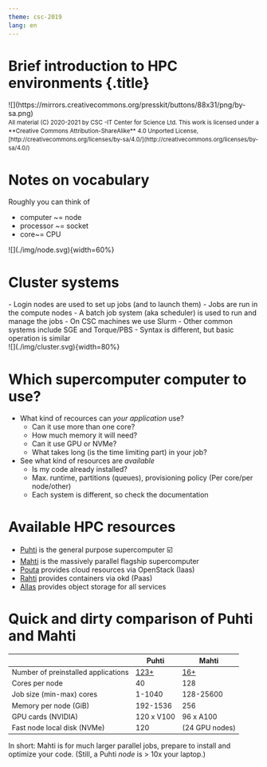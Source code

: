 ```yaml
---
theme: csc-2019
lang: en
---
```


# Brief introduction to HPC environments {.title}

<div class="column">
![](https://mirrors.creativecommons.org/presskit/buttons/88x31/png/by-sa.png)
</div>
<div class="column">
<small>
All material (C) 2020-2021 by CSC -IT Center for Science Ltd.
This work is licensed under a **Creative Commons Attribution-ShareAlike** 4.0
Unported License, [http://creativecommons.org/licenses/by-sa/4.0/](http://creativecommons.org/licenses/by-sa/4.0/)
</small>
</div>

# Notes on vocabulary

<div class="column">
Roughly you can think of

- computer ~= node
- processor ~= socket
- core~= CPU
</div>
<div class="column">
![](./img/node.svg){width=60%} 
</div>

# Cluster systems

<div class="column">
- Login nodes are used to set up jobs (and to launch them)
- Jobs are run in the compute nodes
- A batch job system (aka scheduler) is used to run and manage the jobs
  - On CSC machines we use Slurm
  - Other common systems include SGE and Torque/PBS
  - Syntax is different, but basic operation is similar
</div>
<div class="column">
![](./img/cluster.svg){width=80%} 
</div>

# Which supercomputer computer to use? 

- What kind of recources can _your application_ use?
  - Can it use more than one core?
  - How much memory it will need?
  - Can it use GPU or NVMe?
  - What takes long (is the time limiting part) in your job?
- See what kind of resources are _available_
  - Is my code already installed?
  - Max. runtime, partitions (queues), provisioning policy (Per core/per node/other)
  - Each system is different, so check the documentation

# Available HPC resources

- [Puhti](https://docs.csc.fi/computing/systems-puhti/) is the general purpose supercomputer ☑️
- [Mahti](https://docs.csc.fi/computing/systems-mahti/) is the massively parallel flagship supercomputer
- [Pouta](https://docs.csc.fi/cloud/pouta/pouta-what-is/) provides cloud resources via OpenStack (Iaas)
- [Rahti](https://docs.csc.fi/cloud/rahti/rahti-what-is/) provides containers via okd (Paas)
- [Allas](https://docs.csc.fi/data/Allas/) provides object storage for all services

# Quick and dirty comparison of Puhti and Mahti

|                             | Puhti  | Mahti    |
| --------------------------- |------- | ----     | 
| Number of preinstalled applications   | [123+](https://docs.csc.fi/apps/by_system/#puhti)   | [16+](https://docs.csc.fi/apps/by_system/#mahti)       | 
| Cores per node              | 40     | 128       |
| Job size (min-max) cores    | 1-1040 | 128-25600 |
| Memory per node (GiB)       | 192-1536 | 256     |
| GPU cards (NVIDIA)          | 120 x V100 | 96 x A100|
| Fast node local disk (NVMe) | 120   | (24 GPU nodes)  |

In short: Mahti is for much larger parallel jobs, prepare to install and optimize your code.
(Still, a Puhti *node* is > 10x your laptop.)
